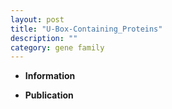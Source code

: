 ```yaml
---
layout: post
title: "U-Box-Containing_Proteins"
description: ""
category: gene family
---
```


* **Information**  

* **Publication**  



